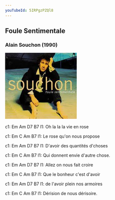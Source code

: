 ```yaml
---
youTubeId: 5IRPgzPZQl8
---
```


## Foule Sentimentale 
### Alain Souchon (1990)

![Album](souchon.jpg)

c1: Em       Am       D7     B7
l1: Oh la la la vie en rose

c1: Em       C             Am       B7
l1: Le rose qu'on nous propose

c1: Em          Am            D7        B7
l1: D'avoir des quantités d'choses

c1: Em            C            Am       B7
l1: Qui donnent envie d'autre chose.

c1: Em       Am           D7        B7
l1: Allez on nous fait croire

c1: Em        C              Am       B7
l1: Que le bonheur c'est d'avoir

c1: Em         Am            D7        B7
l1: de l'avoir plein nos armoires

c1: Em         C            Am       B7
l1: Dérision de nous dérisoire.

 
